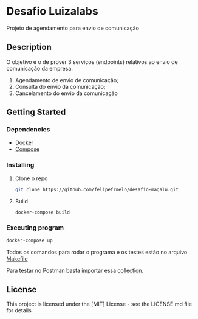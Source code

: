 # Desafio Luizalabs

Projeto de agendamento para envio de comunicação

## Description

O objetivo é o de prover 3 serviços (endpoints) relativos ao envio de comunicação
da empresa.
1. Agendamento de envio de comunicação;
2. Consulta do envio da comunicação;
3. Cancelamento do envio da comunicação

## Getting Started

### Dependencies


* [Docker](https://docs.docker.com/engine/install/)
* [Compose](https://docs.docker.com/compose/install/)

### Installing

1. Clone o repo
   ```sh
   git clone https://github.com/felipefrmelo/desafio-magalu.git
   ```
2. Build 
   ```sh
   docker-compose build
   ```


### Executing program

```sh
docker-compose up
```
Todos os comandos para rodar o programa e os testes estão no arquivo [Makefile](https://github.com/felipefrmelo/desafio-magalu/blob/main/Makefile)

Para testar no Postman basta importar essa [collection](https://www.postman.com/collections/9b4b64de3bd504461c6a).


## License

This project is licensed under the [MIT] License - see the LICENSE.md file for details

